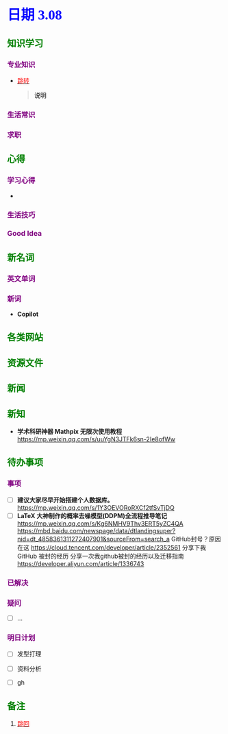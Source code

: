 ## <font color = blue face=楷体 size=6>日期 3.08</font>

## <font color = green>知识学习 </font>
### <font color = purple>专业知识 </font>
+ <a id = "01-1">  [<font color = red>跳转</font>](#01-2)
   > <font color = o> 说明 </font>
### <font color = purple>生活常识 </font>

### <font color = purple>求职 </font>



## <font color = green>心得 </font>
### <font color = purple>学习心得 </font>
+ 
### <font color = purple>生活技巧 </font>

### <font color = purple>Good Idea </font>



## <font color = green>新名词 </font>
### <font color = purple>英文单词 </font>
### <font color = purple>新词 </font>
+ **Copilot**


## <font color = green>各类网站 </font>


## <font color = green>资源文件 </font>


## <font color = green>新闻 </font>


## <font color = green>新知 </font>
+ **学术科研神器 Mathpix 无限次使用教程** 
	https://mp.weixin.qq.com/s/uuYgN3JTFk6sn-2Ie8ofWw  

## <font color = green>待办事项 </font>
### <font color = purple>事项 </font>
- [ ] **建议大家尽早开始搭建个人数据库。**
	https://mp.weixin.qq.com/s/1Y3OEVORoRXCf2tfSvTjDQ
- [ ] **LaTeX 大神制作的概率去噪模型(DDPM)全流程推导笔记**  
	https://mp.weixin.qq.com/s/Kg6NMHV9Thv3ERT5yZC4QA  
	https://mbd.baidu.com/newspage/data/dtlandingsuper?nid=dt_4858361311272407901&sourceFrom=search_a
	GitHub封号？原因在这
	https://cloud.tencent.com/developer/article/2352561
	分享下我 GitHub 被封的经历
	分享一次我github被封的经历以及迁移指南
	https://developer.aliyun.com/article/1336743
### <font color = purple>已解决 </font>
### <font color = purple>疑问 </font>
- [ ] ...
### <font color = purple>明日计划 </font>
- [ ] 发型打理
- [ ] 资料分析
- [ ] gh


## <font color = green>备注 </font>
  1. <a id ="01-2">[<font color = red>跳回</font>](#01-1)

<!--stackedit_data:
eyJoaXN0b3J5IjpbLTEzNzY3OTc0MjgsNTIyMTU2NjI1LDIwMj
Y5NzY2NjUsLTE3OTY0NDgxMDIsNTA2MzU0MDY5LDEyMjgxMzk4
OTUsLTExMzk4MDUwNDksMTA0NDU3ODk1NywtMTk2NTQyNzA1My
w5MTIzMTY5NTEsLTEwMTM4NjEyMTddfQ==
-->